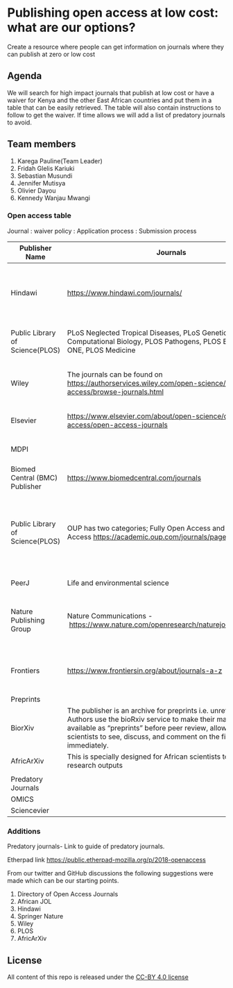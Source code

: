 # Publishing open access at low cost: what are our options?

Create a resource where people can get information on journals where they can publish at zero or low cost

## Agenda
We will search for high impact journals that publish at low cost or have a waiver for Kenya and the other East African countries and put them in a table that can be easily retrieved. The table will also contain instructions to follow to get the waiver. 
If time allows we will add a list of predatory journals to avoid. 

## Team members
1. Karega Pauline(Team Leader)
2. Fridah Glelis Kariuki
3. Sebastian Musundi
4. Jennifer Mutisya
5. Olivier Dayou
6. Kennedy Wanjau Mwangi

### Open access table
Journal : waiver policy : Application process  : Submission process
 
Publisher Name|Journals|Scope|Waiver |Process|Peer Review Status
---|---|---|---|---|---
Hindawi|https://www.hindawi.com/journals/ | <ul><li>Medicine</li><li>Mathematics</li><li>Chemistry</li></ul> Biochemistry, Bioinformatics, Biological sciences, Engineering, Malaria Research, Public Health and Epidemiology, Genetics, Agriculture, Astronomy etc|Full APC waiver on low income countries, 50% APC discount on lower middle income countries; https://www.hindawi.com/apc/     |Hindawi provides an automatic waiver of Article Processing Charges to authors based in  countries which were classified by the World Bank as Low-income economies or Lower-middle-income economies as of July 2018. To Apply for waiver,you request one by sending an email to waivers@hindawi.com, before submitting our manuscript.https://www.hindawi.com/waiver/ |All Hindawi's Journals are fully peer-reviewed by independent academic editors and reviewers and are  Open Access https://en.wikipedia.org/wiki/Hindawi_Publishing_Corporation https://www.hindawi.com/peer.review/
Public Library of Science(PLOS)|PLoS Neglected Tropical Diseases, PLoS Genetics, PLOS Computational Biology, PLOS Pathogens, PLOS Biology, PLOS ONE, PLOS Medicine|Infectious Diseases, Pharmacology, Molecular Biology, Cancer Research, Genetics, Computational Theory and Mathematics, Immunology and Microbiology, Medicine - https://www.plos.org/which-journal-is-right-for-me|Criteria for Waiver ; low- and middle-income countries, automatically eligible for assistance. Full waiver (Group 1 countries), 500 USD publication fee (Group 2 countries.) - https://www.plos.org/fee-assistance. Publication fees vary by journal and are payable upon article acceptance|Automatically eligible for assistance - https://www.plos.org/fee-assistance|Single blind peer review - https://journals.plos.org/plosone/s/editorial-and-peer-review-process
Wiley|The journals can be found on https://authorservices.wiley.com/open-science/open-access/browse-journals.html|Wiley publishes a number of journals across biological, chemical and health sciences.|The APC depends on the specific journal. Wiley charges an APC to cover publication costs. APCs vary by journal. It offers an automatic waiver and discount for developing countries. The following is a link to the list of countries that get waivers and discounts:  https://authorservices.wiley.com/open-science/open-access/for-authors/publication-charges/waivers-and-discounts.html|Wiley has an automatic waiver and discount for Research4Life countries in the following list: https://authorservices.wiley.com/open-science/open-access/for-authors/publication-charges/waivers-and-discounts.html|The length and model of the peer review process varies by journal. View peer review mode of each wiley journal here: https://authorservices.wiley.com/Reviewers/journal-reviewers/tools-and-resources/review-confidentiality-policy.html
Elsevier|https://www.elsevier.com/about/open-science/open-access/open-access-journals|Life sciences and health sciences|The APC depends on the specific journal. Granted on a case-by-case basis. Priority for wavers given to authors from countries elligible for the Research4life Program - https://www.research4life.org/eligibility/|Priority for waivers given to authors from countries eligible for the Research4life Program - https://www.research4life.org/eligibility/|Single blind, double-blind, triple-blind, open review
MDPI||Sensors, energies, nutrient, applied science, biology, biomedicine, enviromental and public health, chemistry, nanomaterial, molecular biology, cancer, water etc|Offer discount to authors from institutions which paticipated in MDPI institutional open access program(IOAP). check if your institution is MDPI-IOAP http://www.mdpi.com/about/ioap||
Biomed Central (BMC) Publisher|https://www.biomedcentral.com/journals|Life sciences and biomedicine|APC waivers to papers whose corresponding authors are based in countries lower-middle-income economies. 50% discount normally offered.||APC waivers to papers whose corresponding authors are based in countries lower-middle-income economies. 50% discount normally offered.
Public Library of Science(PLOS)|OUP has two categories; Fully Open Access and Optional Open Access https://academic.oup.com/journals/pages/open_access|Biological sciences, DNA Research, Medicine and public health, Genome biology, Cancer, Insect science, Neuroscience, Mathematics, Engineering https://academic.oup.com/journals and https://academic.oup.com/journals/pages/open_access| For Optional Open Access £1000-£2500 https://academic.oup.com/journals/pages/open_access/charges individual charges are attached in each journal. Authors from developing countries are offered special rates and waivers. Authors from developing countries included in List A are entitled to a full waiver on open access publication charges. Authors from developing countries included in List B are entitled to a 50% reduction on open access publication charges.https://academic.oup.com/journals/pages/open_access/charges List B countries |Reasons for applying for a waiver should be directed to the Editor of the journal, who may have the discretion to grant a waiver. Waivers for developing countries is automatic https://academic.oup.com/journals/pages/authors/Publication_fees |
PeerJ|Life and environmental science| Biology, life sciences, environmental sciences, and medicine. |Authors from countries classified as low income can request a full waiver for a single publication, one per submitting author, per year.|Open review(optional) and single blind|
Nature Publishing Group|Nature Communications - https://www.nature.com/openresearch/naturejournal/ncomms/|Biochemistry, Genetics and Molecular Biology, Chemistry, Physics and Astronomy - https://www.scimagojr.com/journalsearch.php?q=19700182758&tip=sid&clean=0|The APC depends on the specific journal. Criteria for selection: countries classified by the World Bank as low-income economies as of July 2018. Low-income countries: full APC waiver; Lower-middle-income countries: 50% APC discount. Discretionary waivers are also offered on a case-by-case basis - https://www.springernature.com/gp/open-research/policies/journal-policies/apc-waiver-countries||Single blind, with a double-blind peer review option - https://www.nature.com/authors/policies/peer_review.html
Frontiers|https://www.frontiersin.org/about/journals-a-z|Life science and health sciences |The APC depends on the specific journal and the type of article as well https://www.frontiersin.org/about/publishing-fees . Waiver application is dependent on filling  up the waiver application form. Discounts provided for aticles submitted within research topics - https://www.frontiersin.org/about/publishing-fees#waivers|Discounts and waiver available at https://www.frontiersin.org/about/publishing-fees#waivers|Collaborative peer review process- independent review phase and an interactive, collaborative phase- Reviewers and the handling editor are acknowledged on published articles; Average time to final decision: 85 days.
Preprints|||||
BiorXiv|The publisher is an archive for preprints i.e. unrefereed papers. Authors use the bioRxiv service to make their manuscripts available as “preprints” before peer review, allowing other scientists to see, discuss, and comment on the findings immediately. ||||
AfricArXiv|This is specially designed for African scientists to share their research outputs|Agriculture, biology, physics, chemistry, education, health sciences, social sciences, environmental sciences, and engineering.|||
|||||
Predatory Journals|||||
OMICS|||||
Sciencevier|||||

### Additions
Predatory journals- Link to guide of predatory journals.

Etherpad link https://public.etherpad-mozilla.org/p/2018-openaccess

From our twitter and GitHub discussions the following suggestions were made which can be our starting points.
1. Directory of Open Access Journals
2. African JOL
3. Hindawi
4. Springer Nature
5. Wiley
6. PLOS
7. AfricArXiv


## License
All content of this repo is released under the [CC-BY 4.0 license](https://creativecommons.org/licenses/by/4.0/legalcode)
